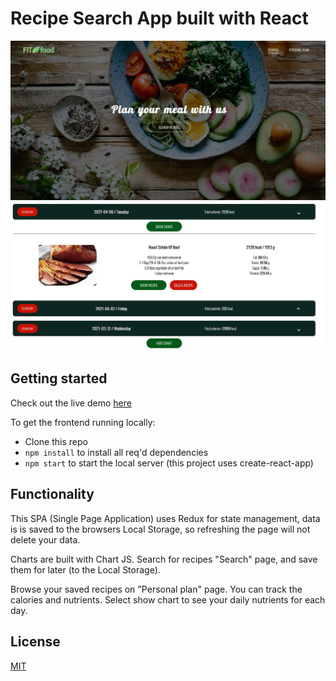# Recipe Search App built with React

![alt text](https://github.com/davidSooky/React-Recipe-App/blob/master/src/images/header.JPG)
![alt text](https://github.com/davidSooky/React-Recipe-App/blob/master/src/images/saved_recipes.JPG)

## Getting started
Check out the live demo [here](https://agitated-minsky-5e5c92.netlify.app/)

To get the frontend running locally:

- Clone this repo
- ```npm install``` to install all req'd dependencies
- ```npm start``` to start the local server (this project uses create-react-app)

## Functionality
This SPA (Single Page Application) uses Redux for state management, data is is saved to the browsers Local Storage, so refreshing the page will not delete your data.

Charts are built with Chart JS.
Search for recipes "Search" page, and save them for later (to the Local Storage).

Browse your saved recipes on "Personal plan" page. You can track the calories and nutrients.
Select show chart to see your daily nutrients for each day.


## License
[MIT](https://choosealicense.com/licenses/mit/)
